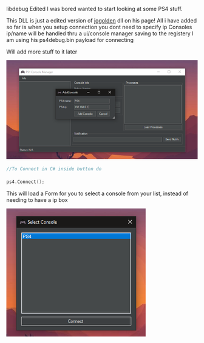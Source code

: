 libdebug Edited 
I was bored wanted to start looking at some PS4 stuff. 

This DLL is just a edited version of [jogolden](https://github.com/jogolden/ps4debug) dll on his page!
All i have added so far is when you setup connection you dont need to specify ip
Consoles ip/name will be handled thru a ui/console manager saving to the registery
I am using his ps4debug.bin payload for connecting

Will add more stuff to it later

![Console Manager](consolemanger.png)


```cpp
//To Connect in C# inside button do

ps4.Connect();
```
This will load a Form for you to select a console from your list, instead of needing to have a ip box

![Console Connect](consoleConnect.png)


